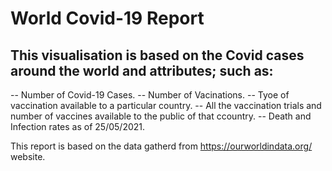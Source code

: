 <h1> World Covid-19 Report </h1>

<h2> This visualisation is based on the Covid cases around the world and attributes; such as: </h2>

-- Number of Covid-19 Cases.
-- Number of Vacinations.
-- Tyoe of vaccination available to a particular country.
-- All the vaccination trials and number of vaccines available to the public of that ccountry.
-- Death and Infection rates as of 25/05/2021.

This report is based on the data gatherd from https://ourworldindata.org/ website.
